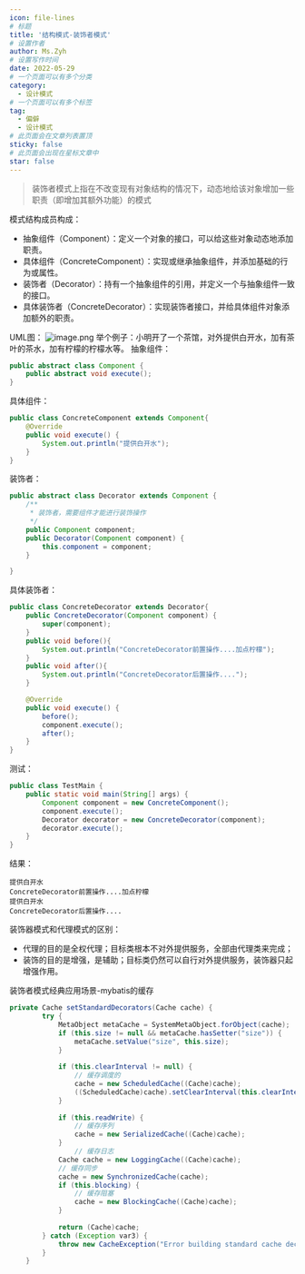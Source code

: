 ```yaml
---
icon: file-lines
# 标题
title: '结构模式-装饰者模式'
# 设置作者
author: Ms.Zyh
# 设置写作时间
date: 2022-05-29
# 一个页面可以有多个分类
category:
  - 设计模式
# 一个页面可以有多个标签
tag:
  - 偏僻
  - 设计模式
# 此页面会在文章列表置顶
sticky: false
# 此页面会出现在星标文章中
star: false
---
```


> 装饰者模式上指在不改变现有对象结构的情况下，动态地给该对象增加一些职责（即增加其额外功能）的模式

模式结构成员构成：
- 抽象组件（Component）：定义一个对象的接口，可以给这些对象动态地添加职责。
- 具体组件（ConcreteComponent）：实现或继承抽象组件，并添加基础的行为或属性。
- 装饰者（Decorator）：持有一个抽象组件的引用，并定义一个与抽象组件一致的接口。
- 具体装饰者（ConcreteDecorator）：实现装饰者接口，并给具体组件对象添加额外的职责。

UML图：
![image.png](http://img.zouyh.top/article-img/20240917135132395.png)
举个例子：小明开了一个茶馆，对外提供白开水，加有茶叶的茶水，加有柠檬的柠檬水等。
抽象组件：
```java
public abstract class Component {
    public abstract void execute();
}
```
具体组件：
```java
public class ConcreteComponent extends Component{
    @Override
    public void execute() {
        System.out.println("提供白开水");
    }
}
```
装饰者：
```java
public abstract class Decorator extends Component {
    /**
     * 装饰者，需要组件才能进行装饰操作
     */
    public Component component;
    public Decorator(Component component) {
        this.component = component;
    }

}
```
具体装饰者：
```java
public class ConcreteDecorator extends Decorator{
    public ConcreteDecorator(Component component) {
        super(component);
    }
    public void before(){
        System.out.println("ConcreteDecorator前置操作....加点柠檬");
    }
    public void after(){
        System.out.println("ConcreteDecorator后置操作....");
    }

    @Override
    public void execute() {
        before();
        component.execute();
        after();
    }
}
```
测试：
```java
public class TestMain {
    public static void main(String[] args) {
        Component component = new ConcreteComponent();
        component.execute();
        Decorator decorator = new ConcreteDecorator(component);
        decorator.execute();
    }
}
```
结果：
```
提供白开水
ConcreteDecorator前置操作....加点柠檬
提供白开水
ConcreteDecorator后置操作....
```

装饰器模式和代理模式的区别：
- 代理的目的是全权代理；目标类根本不对外提供服务，全部由代理类来完成；
- 装饰的目的是增强，是辅助；目标类仍然可以自行对外提供服务，装饰器只起增强作用。

装饰者模式经典应用场景-mybatis的缓存

```java
private Cache setStandardDecorators(Cache cache) {
        try {
            MetaObject metaCache = SystemMetaObject.forObject(cache);
            if (this.size != null && metaCache.hasSetter("size")) {
                metaCache.setValue("size", this.size);
            }
 
            if (this.clearInterval != null) {
                // 缓存调度的
                cache = new ScheduledCache((Cache)cache);
                ((ScheduledCache)cache).setClearInterval(this.clearInterval);
            }
 
            if (this.readWrite) {
                // 缓存序列
                cache = new SerializedCache((Cache)cache);
            }
				// 缓存日志
            Cache cache = new LoggingCache((Cache)cache);
            // 缓存同步
            cache = new SynchronizedCache(cache);
            if (this.blocking) {
                // 缓存阻塞
                cache = new BlockingCache((Cache)cache);
            }
 
            return (Cache)cache;
        } catch (Exception var3) {
            throw new CacheException("Error building standard cache decorators.  Cause: " + var3, var3);
        }
    }
```
